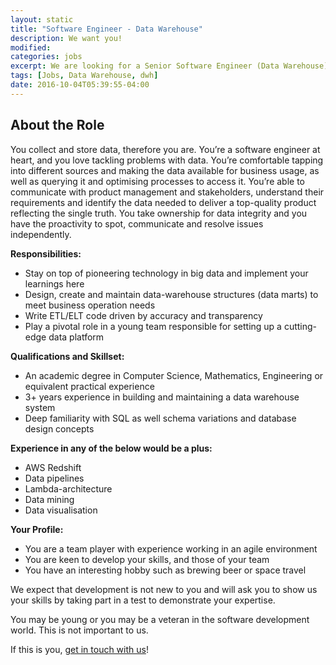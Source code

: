 ```yaml
---
layout: static
title: "Software Engineer - Data Warehouse"
description: We want you!
modified:
categories: jobs
excerpt: We are looking for a Senior Software Engineer (Data Warehouse).
tags: [Jobs, Data Warehouse, dwh]
date: 2016-10-04T05:39:55-04:00
---
```

## About the Role
You collect and store data, therefore you are. 
You’re a software engineer at heart, and you love tackling problems with data. You’re comfortable tapping into different sources and making the data available for business usage, as well as querying it and optimising processes to access it. You’re able to communicate with product management and stakeholders, understand their requirements and identify the data needed to deliver a top-quality product reflecting the single truth. You take ownership for data integrity and you have the proactivity to spot, communicate and resolve issues independently. 

**Responsibilities:**

* Stay on top of pioneering technology in big data and implement your learnings here
* Design, create and maintain data-warehouse structures (data marts) to meet business operation needs
* Write ETL/ELT code driven by accuracy and transparency
* Play a pivotal role in a young team responsible for setting up a cutting-edge data platform

**Qualifications and Skillset:**

* An academic degree in Computer Science, Mathematics, Engineering or equivalent practical experience
* 3+ years experience in building and maintaining a data warehouse system
* Deep familiarity with SQL as well schema variations and database design concepts

**Experience in any of the below would be a plus:**

* AWS Redshift
* Data pipelines
* Lambda-architecture
* Data mining
* Data visualisation

**Your Profile:**

* You are a team player with experience working in an agile environment
* You are keen to develop your skills, and those of your team
* You have an interesting hobby such as brewing beer or space travel


We expect that development is not new to you and will ask you to show us your skills by taking part in a test to demonstrate your expertise. 
 
You may be young or you may be a veteran in the software development world. This is not important to us. 

If this is you, [get in touch with us](mailto:jobs@updudes.net)!